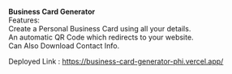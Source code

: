 <b>Business Card Generator</b> <br>
Features:<br>
Create a Personal Business Card using all your details.<br>
An automatic QR Code which redirects to your website.<br>
Can Also Download Contact Info.<br>

Deployed Link : https://business-card-generator-phi.vercel.app/
